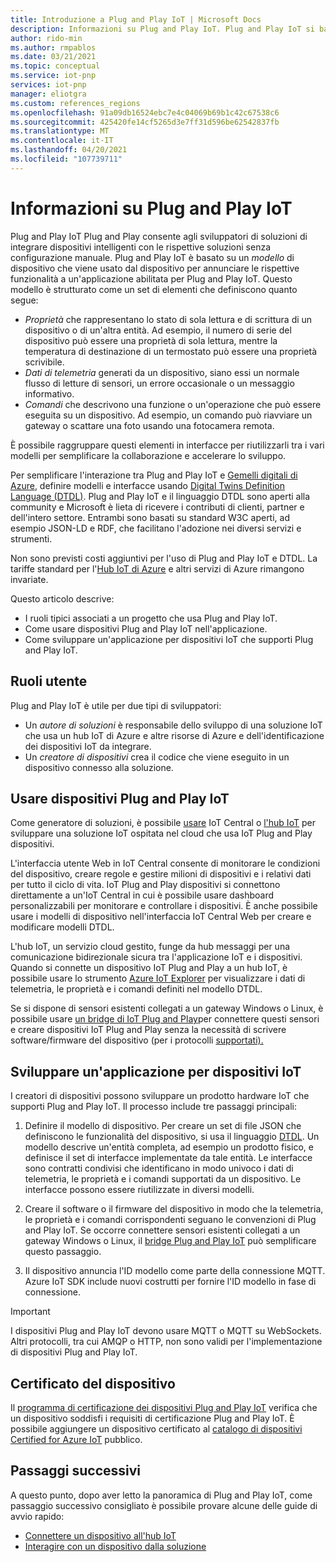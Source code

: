 ```yaml
---
title: Introduzione a Plug and Play IoT | Microsoft Docs
description: Informazioni su Plug and Play IoT. Plug and Play IoT si basa su un linguaggio di modellazione aperto che consente ai dispositivi IoT intelligenti di dichiarare le proprie funzionalità. I dispositivi IoT presentano tale dichiarazione, definita modello di dispositivo, quando si connettono alle soluzioni cloud. La soluzione cloud può quindi riconoscere automaticamente il dispositivo e iniziare a interagire con esso, tutto senza scrivere codice.
author: rido-min
ms.author: rmpablos
ms.date: 03/21/2021
ms.topic: conceptual
ms.service: iot-pnp
services: iot-pnp
manager: eliotgra
ms.custom: references_regions
ms.openlocfilehash: 91a09db16524ebc7e4c04069b69b1c42c67538c6
ms.sourcegitcommit: 425420fe14cf5265d3e7ff31d596be62542837fb
ms.translationtype: MT
ms.contentlocale: it-IT
ms.lasthandoff: 04/20/2021
ms.locfileid: "107739711"
---
```

# <a name="what-is-iot-plug-and-play"></a>Informazioni su Plug and Play IoT

Plug and Play IoT Plug and Play consente agli sviluppatori di soluzioni di integrare dispositivi intelligenti con le rispettive soluzioni senza configurazione manuale. Plug and Play IoT è basato su un _modello_ di dispositivo che viene usato dal dispositivo per annunciare le rispettive funzionalità a un'applicazione abilitata per Plug and Play IoT. Questo modello è strutturato come un set di elementi che definiscono quanto segue:

- _Proprietà_ che rappresentano lo stato di sola lettura e di scrittura di un dispositivo o di un'altra entità. Ad esempio, il numero di serie del dispositivo può essere una proprietà di sola lettura, mentre la temperatura di destinazione di un termostato può essere una proprietà scrivibile.
- _Dati di telemetria_ generati da un dispositivo, siano essi un normale flusso di letture di sensori, un errore occasionale o un messaggio informativo.
- _Comandi_ che descrivono una funzione o un'operazione che può essere eseguita su un dispositivo. Ad esempio, un comando può riavviare un gateway o scattare una foto usando una fotocamera remota.

È possibile raggruppare questi elementi in interfacce per riutilizzarli tra i vari modelli per semplificare la collaborazione e accelerare lo sviluppo.

Per semplificare l'interazione tra Plug and Play IoT e [Gemelli digitali di Azure](../digital-twins/overview.md), definire modelli e interfacce usando [Digital Twins Definition Language (DTDL)](https://github.com/Azure/opendigitaltwins-dtdl). Plug and Play IoT e il linguaggio DTDL sono aperti alla community e Microsoft è lieta di ricevere i contributi di clienti, partner e dell'intero settore. Entrambi sono basati su standard W3C aperti, ad esempio JSON-LD e RDF, che facilitano l'adozione nei diversi servizi e strumenti.

Non sono previsti costi aggiuntivi per l'uso di Plug and Play IoT e DTDL. La tariffe standard per l'[Hub IoT di Azure](../iot-hub/about-iot-hub.md) e altri servizi di Azure rimangono invariate.

Questo articolo descrive:

- I ruoli tipici associati a un progetto che usa Plug and Play IoT.
- Come usare dispositivi Plug and Play IoT nell'applicazione.
- Come sviluppare un'applicazione per dispositivi IoT che supporti Plug and Play IoT.

## <a name="user-roles"></a>Ruoli utente

Plug and Play IoT è utile per due tipi di sviluppatori:

- Un _autore di soluzioni_ è responsabile dello sviluppo di una soluzione IoT che usa un hub IoT di Azure e altre risorse di Azure e dell'identificazione dei dispositivi IoT da integrare.
- Un _creatore di dispositivi_ crea il codice che viene eseguito in un dispositivo connesso alla soluzione.

## <a name="use-iot-plug-and-play-devices"></a>Usare dispositivi Plug and Play IoT

Come generatore di soluzioni, è possibile [usare](../iot-central/core/overview-iot-central.md) IoT Central o [l'hub IoT](../iot-hub/about-iot-hub.md) per sviluppare una soluzione IoT ospitata nel cloud che usa IoT Plug and Play dispositivi.

L'interfaccia utente Web in IoT Central consente di monitorare le condizioni del dispositivo, creare regole e gestire milioni di dispositivi e i relativi dati per tutto il ciclo di vita. IoT Plug and Play dispositivi si connettono direttamente a un'IoT Central in cui è possibile usare dashboard personalizzabili per monitorare e controllare i dispositivi. È anche possibile usare i modelli di dispositivo nell'interfaccia IoT Central Web per creare e modificare modelli DTDL.

L'hub IoT, un servizio cloud gestito, funge da hub messaggi per una comunicazione bidirezionale sicura tra l'applicazione IoT e i dispositivi. Quando si connette un dispositivo IoT Plug and Play a un hub IoT, è possibile usare lo strumento [Azure IoT Explorer](./howto-use-iot-explorer.md) per visualizzare i dati di telemetria, le proprietà e i comandi definiti nel modello DTDL.

Se si dispone di sensori esistenti collegati a un gateway Windows o Linux, è possibile usare [un bridge di IoT Plug and Play](./concepts-iot-pnp-bridge.md)per connettere questi sensori e creare dispositivi IoT Plug and Play senza la necessità di scrivere software/firmware del dispositivo (per i protocolli [supportati).](./concepts-iot-pnp-bridge.md#supported-protocols-and-sensors)

## <a name="develop-an-iot-device-application"></a>Sviluppare un'applicazione per dispositivi IoT

I creatori di dispositivi possono sviluppare un prodotto hardware IoT che supporti Plug and Play IoT. Il processo include tre passaggi principali:

1. Definire il modello di dispositivo. Per creare un set di file JSON che definiscono le funzionalità del dispositivo, si usa il linguaggio [DTDL](https://github.com/Azure/opendigitaltwins-dtdl). Un modello descrive un'entità completa, ad esempio un prodotto fisico, e definisce il set di interfacce implementate da tale entità. Le interfacce sono contratti condivisi che identificano in modo univoco i dati di telemetria, le proprietà e i comandi supportati da un dispositivo. Le interfacce possono essere riutilizzate in diversi modelli.

1. Creare il software o il firmware del dispositivo in modo che la telemetria, le proprietà e i comandi corrispondenti seguano le convenzioni di Plug and Play IoT. Se occorre connettere sensori esistenti collegati a un gateway Windows o Linux, il [bridge Plug and Play IoT](./concepts-iot-pnp-bridge.md) può semplificare questo passaggio.

1. Il dispositivo annuncia l'ID modello come parte della connessione MQTT. Azure IoT SDK include nuovi costrutti per fornire l'ID modello in fase di connessione.

> [!Important]
> I dispositivi Plug and Play IoT devono usare MQTT o MQTT su WebSockets. Altri protocolli, tra cui AMQP o HTTP, non sono validi per l'implementazione di dispositivi Plug and Play IoT.

## <a name="device-certification"></a>Certificato del dispositivo

Il [programma di certificazione dei dispositivi Plug and Play IoT](../certification/program-requirements-pnp.md) verifica che un dispositivo soddisfi i requisiti di certificazione Plug and Play IoT. È possibile aggiungere un dispositivo certificato al [catalogo di dispositivi Certified for Azure IoT](https://aka.ms/devicecatalog) pubblico.

## <a name="next-steps"></a>Passaggi successivi

A questo punto, dopo aver letto la panoramica di Plug and Play IoT, come passaggio successivo consigliato è possibile provare alcune delle guide di avvio rapido:

- [Connettere un dispositivo all'hub IoT](./quickstart-connect-device.md)
- [Interagire con un dispositivo dalla soluzione](./quickstart-service.md)
